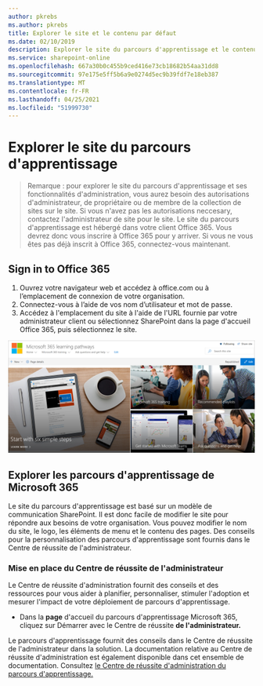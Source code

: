 ```yaml
---
author: pkrebs
ms.author: pkrebs
title: Explorer le site et le contenu par défaut
ms.date: 02/10/2019
description: Explorer le site du parcours d'apprentissage et le contenu par défaut
ms.service: sharepoint-online
ms.openlocfilehash: 667a30b0c455b9ced416e73cb18682b54aa31dd8
ms.sourcegitcommit: 97e175e5ff5b6a9e0274d5ec9b39fdf7e18eb387
ms.translationtype: MT
ms.contentlocale: fr-FR
ms.lasthandoff: 04/25/2021
ms.locfileid: "51999730"
---
```

# <a name="explore-the-learning-pathways-site"></a>Explorer le site du parcours d'apprentissage

> Remarque : pour explorer le site du parcours d'apprentissage et ses fonctionnalités d'administration, vous aurez besoin des autorisations d'administrateur, de propriétaire ou de membre de la collection de sites sur le site. Si vous n'avez pas les autorisations neccesary, contactez l'administrateur de site pour le site. Le site du parcours d'apprentissage est hébergé dans votre client Office 365. Vous devrez donc vous inscrire à Office 365 pour y arriver. Si vous ne vous êtes pas déjà inscrit à Office 365, connectez-vous maintenant. 

## <a name="sign-in-to-office-365"></a>Sign in to Office 365 

1.  Ouvrez votre navigateur web et accédez à office.com ou à l’emplacement de connexion de votre organisation. 
2.  Connectez-vous à l’aide de vos nom d’utilisateur et mot de passe.
3.  Accédez à l'emplacement du site à l'aide de l'URL fournie par votre administrateur client ou sélectionnez SharePoint dans la page d'accueil Office 365, puis sélectionnez le site. 

![cg-exploresite.png](media/cg-introducing.png)

## <a name="explore-microsoft-365-learning-pathways"></a>Explorer les parcours d'apprentissage de Microsoft 365

Le site du parcours d'apprentissage est basé sur un modèle de communication SharePoint. Il est donc facile de modifier le site pour répondre aux besoins de votre organisation. Vous pouvez modifier le nom du site, le logo, les éléments de menu et le contenu des pages. Des conseils pour la personnalisation des parcours d'apprentissage sont fournis dans le Centre de réussite de l'administrateur. 

### <a name="get-started-with-the-admin-success-center"></a>Mise en place du Centre de réussite de l'administrateur

Le Centre de réussite d'administration fournit des conseils et des ressources pour vous aider à planifier, personnaliser, stimuler l'adoption et mesurer l'impact de votre déploiement de parcours d'apprentissage. 

- Dans la **page** d'accueil du parcours d'apprentissage Microsoft 365, cliquez sur Démarrer avec le Centre de réussite **de l'administrateur.**

Le parcours d'apprentissage fournit des conseils dans le Centre de réussite de l'administrateur dans la solution. La documentation relative au Centre de réussite d'administration est également disponible dans cet ensemble de documentation. Consultez [le Centre de réussite d'administration du parcours d'apprentissage.](custom_successcenter.md)